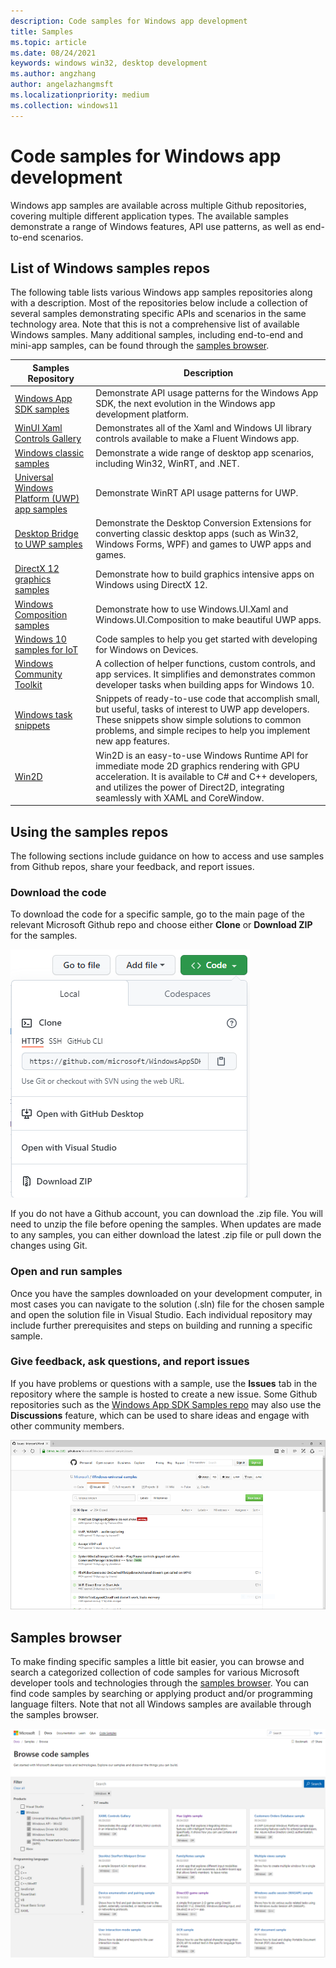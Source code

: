 ```yaml
---
description: Code samples for Windows app development
title: Samples
ms.topic: article
ms.date: 08/24/2021
keywords: windows win32, desktop development
ms.author: angzhang
author: angelazhangmsft
ms.localizationpriority: medium
ms.collection: windows11
---
```


# Code samples for Windows app development

Windows app samples are available across multiple Github repositories, covering multiple different application types. The available samples demonstrate a range of Windows features, API use patterns, as well as end-to-end scenarios.

## List of Windows samples repos

The following table lists various Windows app samples repositories along with a description. Most of the repositories below include a collection of several samples demonstrating specific APIs and scenarios in the same technology area. Note that this is not a comprehensive list of available Windows samples. Many additional samples, including end-to-end and mini-app samples, can be found through the [samples browser](/samples/browse/).

| Samples Repository | Description |
|-------------|-------------|
| [Windows App SDK samples](https://github.com/microsoft/WindowsAppSDK-Samples) | Demonstrate API usage patterns for the Windows App SDK, the next evolution in the Windows app development platform. | 
| [WinUI Xaml Controls Gallery](https://github.com/microsoft/Xaml-Controls-Gallery) | Demonstrates all of the Xaml and Windows UI library controls available to make a Fluent Windows app. |
| [Windows classic samples](https://github.com/microsoft/Windows-classic-samples) | Demonstrate a wide range of desktop app scenarios, including Win32, WinRT, and .NET. |
| [Universal Windows Platform (UWP) app samples](https://github.com/microsoft/Windows-universal-samples) | Demonstrate WinRT API usage patterns for UWP. |
| [Desktop Bridge to UWP samples](https://github.com/Microsoft/DesktopBridgeToUWP-Samples) | Demonstrate the Desktop Conversion Extensions for converting classic desktop apps (such as Win32, Windows Forms, WPF) and games to UWP apps and games. |
| [DirectX 12 graphics samples](https://github.com/Microsoft/DirectX-Graphics-Samples) | Demonstrate how to build graphics intensive apps on Windows using DirectX 12. |
| [Windows Composition samples](https://github.com/microsoft/WindowsCompositionSamples) | Demonstrate how to use Windows.UI.Xaml and Windows.UI.Composition to make beautiful UWP apps. |
| [Windows 10 samples for IoT](https://github.com/Microsoft/Windows-iotcore-samples) | Code samples to help you get started with developing for Windows on Devices. |
| [Windows Community Toolkit](https://github.com/windows-toolkit/WindowsCommunityToolkit) | A collection of helper functions, custom controls, and app services. It simplifies and demonstrates common developer tasks when building apps for Windows 10.  |
| [Windows task snippets](https://github.com/Microsoft/Windows-task-snippets) | Snippets of ready-to-use code that accomplish small, but useful, tasks of interest to UWP app developers. These snippets show simple solutions to common problems, and simple recipes to help you implement new app features. |
| [Win2D](https://github.com/Microsoft/win2d) | Win2D is an easy-to-use Windows Runtime API for immediate mode 2D graphics rendering with GPU acceleration. It is available to C# and C++ developers, and utilizes the power of Direct2D, integrating seamlessly with XAML and CoreWindow. |

## Using the samples repos

The following sections include guidance on how to access and use samples from Github repos, share your feedback, and report issues.

### Download the code

To download the code for a specific sample, go to the main page of the relevant Microsoft Github repo and choose either **Clone** or **Download ZIP** for the samples.

![Samples download](images/samples-download-github.png)

If you do not have a Github account, you can download the .zip file. You will need to unzip the file before opening the samples. When updates are made to any samples, you can either download the latest .zip file or pull down the changes using Git.

### Open and run samples

Once you have the samples downloaded on your development computer, in most cases you can navigate to the solution (.sln) file for the chosen sample and open the solution file in Visual Studio. Each individual repository may include further prerequisites and steps on building and running a specific sample.

### Give feedback, ask questions, and report issues

If you have problems or questions with a sample, use the **Issues** tab in the repository where the sample is hosted to create a new issue. Some Github repositories such as the [Windows App SDK Samples repo](https://github.com/microsoft/WindowsAppSDK-Samples) may also use the **Discussions** feature, which can be used to share ideas and engage with other community members.

![Feedback image](images/GitHubUWPSamplesFeedback.png)

## Samples browser

To make finding specific samples a little bit easier, you can browse and search a categorized collection of code samples for various Microsoft developer tools and technologies through the [samples browser](/samples/browse/). You can find code samples by searching or applying product and/or programming language filters. Note that not all Windows samples are available through the samples browser. 

![Microsoft samples browser](images/samples-browser-windows.png)